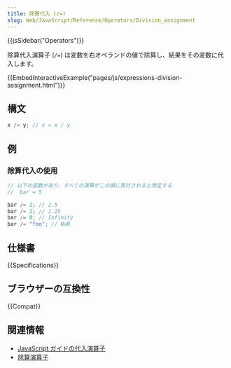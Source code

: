 ```yaml
---
title: 除算代入 (/=)
slug: Web/JavaScript/Reference/Operators/Division_assignment
---
```


{{jsSidebar("Operators")}}

除算代入演算子 (`/=`) は変数を右オペランドの値で除算し、結果をその変数に代入します。

{{EmbedInteractiveExample("pages/js/expressions-division-assignment.html")}}

<h2 id="Syntax" name="Syntax">構文</h2>

```js
x /= y; // x = x / y
```

<h2 id="Examples" name="Examples">例</h2>

### 除算代入の使用

```js
// 以下の変数があり、すべての演算がこの順に実行されると想定する
//  bar = 5

bar /= 2; // 2.5
bar /= 2; // 1.25
bar /= 0; // Infinity
bar /= "foo"; // NaN
```

## 仕様書

{{Specifications}}

## ブラウザーの互換性

{{Compat}}

## 関連情報

- [JavaScript ガイドの代入演算子](/ja/docs/Web/JavaScript/Guide/Expressions_and_operators#代入演算子)
- [除算演算子](/ja/docs/Web/JavaScript/Reference/Operators/Division)

